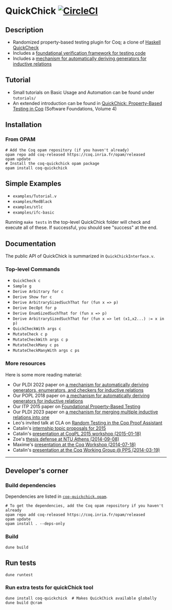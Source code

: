 QuickChick [![CircleCI](https://circleci.com/gh/QuickChick/QuickChick.svg?style=svg)](https://circleci.com/gh/QuickChick/QuickChick)
==========

## Description
 
- Randomized property-based testing plugin for Coq; a clone of [Haskell QuickCheck]
- Includes a [foundational verification framework for testing code]
- Includes a [mechanism for automatically deriving generators for inductive relations]

[Haskell QuickCheck]:
https://hackage.haskell.org/package/QuickCheck

[foundational verification framework for testing code]:
http://prosecco.gforge.inria.fr/personal/hritcu/publications/foundational-pbt.pdf

[mechanism for automatically deriving generators for inductive relations]:
https://lemonidas.github.io/pdf/GeneratingGoodGenerators.pdf

## Tutorial

- Small tutorials on Basic Usage and Automation can be found under `tutorials/`
- An extended introduction can be found in [QuickChick: Property-Based Testing in Coq][sfqc] (Software Foundations, Volume 4)

[sfqc]: https://softwarefoundations.cis.upenn.edu/qc-current/index.html

## Installation

### From OPAM

    # Add the Coq opam repository (if you haven't already)
    opam repo add coq-released https://coq.inria.fr/opam/released
    opam update
    # Install the coq-quickchick opam package
    opam install coq-quickchick

## Simple Examples

  - `examples/Tutorial.v`
  - `examples/RedBlack`
  - `examples/stlc`
  - `examples/ifc-basic` 

Running `make tests` in the top-level QuickChick folder will check and execute all of these.
If successful, you should see "success" at the end.

## Documentation

The public API of QuickChick is summarized in `QuickChickInterface.v`.

### Top-level Commands

- `QuickCheck c`
- `Sample g`
- `Derive Arbitrary for c`
- `Derive Show for c`
- `Derive ArbitrarySizedSuchThat for (fun x => p)`
- `Derive DecOpt for p`
- `Derive EnumSizedSuchThat for (fun x => p)`
- `Derive ArbitrarySizedSuchThat for (fun x => let (x1,x2...) := x in p)`
- `QuickCheckWith args c`
- `MutateCheck c p`
- `MutateCheckWith args c p`
- `MutateCheckMany c ps`
- `MutateCheckManyWith args c ps`

### More resources

Here is some more reading material:
  - Our PLDI 2022 paper on [a mechanism for automatically deriving generators, enumerators, and checkers for inductive relations](https://lemonidas.github.io/pdf/ComputingCorrectly.pdf)
  - Our POPL 2018 paper on [a mechanism for automatically deriving generators for inductive relations](https://lemonidas.github.io/pdf/GeneratingGoodGenerators.pdf)
  - Our ITP 2015 paper on [Foundational Property-Based Testing](http://prosecco.gforge.inria.fr/personal/hritcu/publications/foundational-pbt.pdf)
  - Our PLDI 2023 paper on [a mechanism for merging multiple inductive relations into one](https://lemonidas.github.io/pdf/MergingInductiveRelations.pdf)
  - Leo's invited talk at CLA on [Random Testing in the Coq Proof Assistant](https://lemonidas.github.io/pdf/InvitedCLA.pdf)
  - Catalin's [internship topic proposals for 2015](http://prosecco.gforge.inria.fr/personal/hritcu/students/topics/2015/quick-chick.pdf)
  - Catalin's [presentation at CoqPL 2015 workshop (2015-01-18)](http://prosecco.gforge.inria.fr/personal/hritcu/talks/QuickChick-Verified-Testing-CoqPL.pdf)
  - Zoe's [thesis defense at NTU Athens (2014-09-08)](http://prosecco.gforge.inria.fr/personal/hritcu/talks/zoe-defense.pdf)
  - Maxime's [presentation at the Coq Workshop (2014-07-18)](http://prosecco.gforge.inria.fr/personal/hritcu/talks/QuickChick-Coq.pdf)
  - Catalin's [presentation at the Coq Working Group @ PPS (2014-03-19)](http://prosecco.gforge.inria.fr/personal/hritcu/talks/QuickChick-PPS.pdf)

---

## Developer's corner

### Build dependencies

Dependencies are listed in [`coq-quickchick.opam`](./coq-quickchick.opam).

    # To get the dependencies, add the Coq opam repository if you haven't already
    opam repo add coq-released https://coq.inria.fr/opam/released
    opam update
    opam install . --deps-only

### Build

    dune build

## Run tests

    dune runtest

### Run extra tests for quickChick tool

    dune install coq-quickchick  # Makes QuickChick available globally
    dune build @cram

